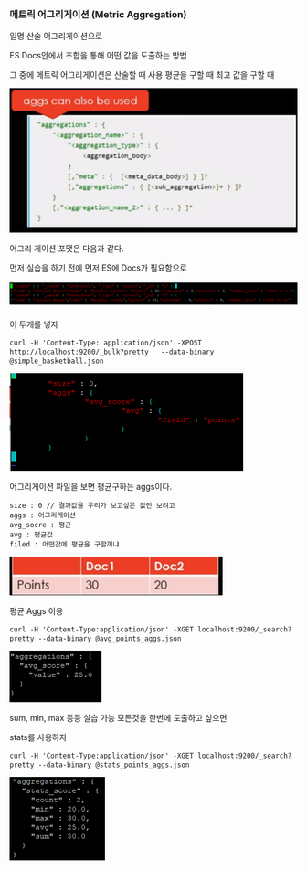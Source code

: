 ### 메트릭 어그리게이션 (Metric Aggregation)

일명 산술 어그리게이션으로

ES Docs안에서 조합을 통해 어떤 값을 도출하는 방법

그 중에 메트릭 어그리게이션은 산술할 때 사용 평균을 구할 때 최고 값을 구할 때 

![image-20200111135845759](\Server\DataScience\image\image-20200111135845759.png)

어그리 게이션 포맷은 다음과 같다.

먼저 실습을 하기 전에 먼저 ES에 Docs가 필요함으로 

![image-20200111140029306](\Server\DataScience\image\image-20200111140029306.png)

이 두개를 넣자

```
curl -H 'Content-Type: application/json' -XPOST http://localhost:9200/_bulk?pretty   --data-binary @simple_basketball.json
```

![image-20200111140130931](\Server\DataScience\image\image-20200111140130931.png)

어그리게이션 파일을 보면 평균구하는 aggs이다.

```
size : 0 // 결과값을 우리가 보고싶은 값만 보려고
aggs : 어그리게이션
avg_socre : 평균
avg : 평균값
filed : 어떤값에 평균을 구할꺼냐
```

![image-20200111140402631](\Server\DataScience\image\image-20200111140402631.png)

평균 Aggs 이용

```` 
curl -H 'Content-Type:application/json' -XGET localhost:9200/_search?pretty --data-binary @avg_points_aggs.json
````

![image-20200111140427860](\Server\DataScience\image\image-20200111140427860.png)

sum, min, max 등등 실습 가능 모든것을 한번에 도출하고 싶으면

stats를 사용하자

```
curl -H 'Content-Type:application/json' -XGET localhost:9200/_search?pretty --data-binary @stats_points_aggs.json
```

![image-20200111140522776](\Server\DataScience\image\image-20200111140522776.png)

